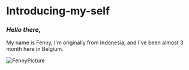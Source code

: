 # Introducing-my-self

### ***Hello there***,
My name is Fenny, I'm originally from Indonesia, and I've been almost 3 month here in Belgium.

![FennyPicture](https://myoctocat.com/assets/images/base-octocat.svg)

